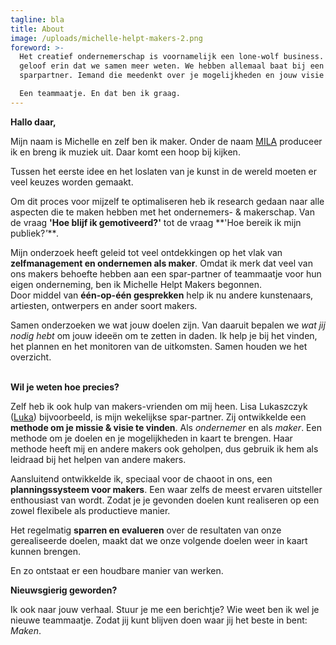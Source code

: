 ```yaml
---
tagline: bla
title: About
image: /uploads/michelle-helpt-makers-2.png
foreword: >-
  Het creatief ondernemerschap is voornamelijk een lone-wolf business. Maar ik
  geloof erin dat we samen meer weten. We hebben allemaal baat bij een
  sparpartner. Iemand die meedenkt over je mogelijkheden en jouw visie kent. \

  Een teammaatje. En dat ben ik graag.
---
```

**Hallo daar,**

Mijn naam is Michelle en zelf ben ik maker. Onder de naam [MILA](https://open.spotify.com/artist/6NMmrANg6Cn3HAWo6SuR4o?si=5jLiCqHBS2iQGLD8dXyIRg) produceer ik en breng ik muziek uit. Daar komt een hoop bij kijken. 

Tussen het eerste idee en het loslaten van je kunst in de wereld moeten er veel keuzes worden gemaakt.

Om dit proces voor mijzelf te optimaliseren heb ik research gedaan naar alle aspecten die te maken hebben met het ondernemers- & makerschap. Van de vraag **'Hoe blijf ik gemotiveerd?'** tot de vraag **'Hoe bereik ik mijn publiek?*'****.*

Mijn onderzoek heeft geleid tot veel ontdekkingen op het vlak van **zelfmanagement en ondernemen als maker**. Omdat ik merk dat veel van ons makers behoefte hebben aan een spar-partner of teammaatje voor hun eigen onderneming, ben ik Michelle Helpt Makers begonnen.\
Door middel van **één-op-één gesprekken** help ik nu andere kunstenaars, artiesten, ontwerpers en ander soort makers.

Samen onderzoeken we wat jouw doelen zijn. Van daaruit bepalen we *wat jij nodig hebt* om jouw ideeën om te zetten in daden. Ik help je bij het vinden, het plannen en het monitoren van de uitkomsten. Samen houden we het overzicht.

\
**Wil je weten hoe precies?**

Zelf heb ik ook hulp van makers-vrienden om mij heen. Lisa Lukaszczyk ([Luka](http://lisaluka.com/)) bijvoorbeeld, is mijn wekelijkse spar-partner. Zij ontwikkelde een **methode om je missie & visie te vinden**. Als *ondernemer* en als *maker*. Een methode om je doelen en je mogelijkheden in kaart te brengen. Haar methode heeft mij en andere makers ook geholpen, dus gebruik ik hem als leidraad bij het helpen van andere makers.

Aansluitend ontwikkelde ik, speciaal voor de chaoot in ons, een **planningssysteem voor makers**. Een waar zelfs de meest ervaren uitsteller enthousiast van wordt. Zodat je je gevonden doelen kunt realiseren op een zowel flexibele als productieve manier.

Het regelmatig **sparren en evalueren** over de resultaten van onze gerealiseerde doelen, maakt dat we onze volgende doelen weer in kaart kunnen brengen.

En zo ontstaat er een houdbare manier van werken.

**Nieuwsgierig geworden?**

Ik ook naar jouw verhaal. Stuur je me een berichtje? Wie weet ben ik wel je nieuwe teammaatje. Zodat jij kunt blijven doen waar jij het beste in bent: *Maken*.